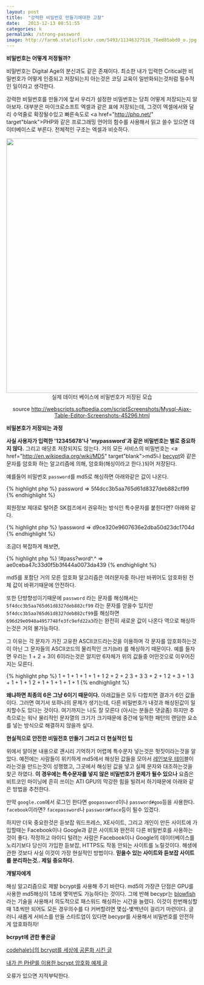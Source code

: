 ```yaml
---
layout: post
title:  "강력한 비밀번호 만들기에대한 고찰"
date:   2013-12-13 08:51:55
categories: k
permalink: /strong-password
image: http://farm6.staticflickr.com/5493/11346327516_76ed85abd0_o.jpg
---
```


**비밀번호는 어떻게 저정될까?**

비밀번호는 Digital Age의 분신과도 같은 존재이다. 최소한 내가 입력한 Critical한 비밀번호가 어떻게 인증되고 저장되는지 
아는것은 코딩 교육이 일반화되는것처럼 필수적인 일이라고 생각한다.

강력한 비밀번호를 만들기에 앞서 우리가 설정한 비밀번호는 당최 어떻게 저장되는지 알아보자. 
대부분은 마이크로소프트 엑셀과 같은 표에 저장되는데, 
그것이 엑셀에서와 달리 수억줄로 확장될수있고 빠른속도로 <a href="http://php.net/" target"blank">PHP</a>와 같은 프로그래밍 언어의 함수를 사용해서 읽고 쓸수 있으면 
데이터베이스로 부른다. 전체적인 구조는 엑셀과 비슷하다.

<center>
<img src="http://farm3.staticflickr.com/2868/11345626924_6f7a637540_o.png" width="671">
실제 데이터 베이스에 비밀번호가 저장된 모습

source <a href="http://webscripts.softpedia.com/scriptScreenshots/Mysql-Ajax-Table-Editor-Screenshots-45296.html" target="blank">http://webscripts.softpedia.com/scriptScreenshots/Mysql-Ajax-Table-Editor-Screenshots-45296.html</a></center>


**비밀본호가 저장되는 과정**

**사실 사용자가 입력한 '12345678'나 'mypassword'과 같은 비밀번호는 별로 중요하지 않다.** 그리고 애당초 저장되지도 않는다. 
거의 모든 서비스의 비밀번호는 <a href="http://en.wikipedia.org/wiki/MD5" target"blank">md5</a>나 <a href="http://en.wikipedia.org/wiki/Bcrypt" target="blank">becypt</a>와 같은 문자를 암호화 하는 알고리즘에 의해, 암호화(해싱이라고 한다.)되어 저장된다.

예를들어 비밀번호 ``password``를 md5로 해싱하면 아래와같은 값이 나온다. 

{% highlight php %}
password => 5f4dcc3b5aa765d61d8327deb882cf99
{% endhighlight %} 

회원정보 제대로 털어준 SK컴즈에서 권유하는 방식인 특수문자를 붙힌다면? 아래와 같다.

{% highlight php %}
!password => d9ce320e9607636e2dba50d23dc1704d
{% endhighlight %} 

조금더 복잡하게 해보면,

{% highlight php %}
!#pass?word^.^ => ae0ceba47c33d0f5b3f444a0073da439
{% endhighlight %} 

md5를 포함단 거의 모른 암호화 알고리즘은 여러문자중 하나만 바뀌어도 암호화된 전체 값이 바뀌기때문에 안전하다.

또한 단방향성이기때문에 ``password`` 라는 문자를 해싱해서는 ``5f4dcc3b5aa765d61d8327deb882cf99`` 라는 문자를 얻을수 있지만 
``5f4dcc3b5aa765d61d8327deb882cf99``를 해싱하면 ``696d29e0940a4957748fe3fc9efd22a3``라는 완전히 새로운 값이 
나온다 역으로 해싱하는것은 거의 불가능하다. 

그 이유는 각 문자가 가진 고유한 ASCII코드라는것을 이용하며 각 문자를 암호화하는것이 아닌 그 문자들의 ASCII코드의 물리적인 크기(bit)
를 해싱하기 때문이다. 예를 들자면 우리는 1 + 2 + 3이 6이라는것은 알지만 6자체가 
위의 값들중 어떤것으로 이우어진지는 모른다. 

{% highlight php %}
1 + 1 + 1 + 1 + 1 + 1
2 + 2 + 2
3 + 3
3 + 2 + 1
2 + 3 + 1
3 + 1 + 1 + 1
2 + 1 + 1 + 1 + 1 + 1
{% endhighlight %} 

**왜냐하면 최종의 6은 그냥 6이기 때문이다.** 아래값들은 모두 다합치면 결과가 6인 값들이다. 그러면 여기서 또하나의 문제가 생기는데,
다른 비밀번호가 내것과 해싱된값이 일치할수도 있다는 것이다. 여기까지는 나도 잘 모른다 (아시는 분들은 댓글좀) 하지만 추측으로는 
워낙 물리적인 문자열의 크기가 크기때문에 중간에 일적한 패턴의 랜덤한 요소를 넣는 방식으로 해결하지 않을까 싶다.

**현실적으로 안전한 비밀전호 만들기 그리고 더 현실적인 팁**

위에서 알아본 내용으로 괜시리 기억하기 어렵께 특수문자 넣는것은 헛짓이라는것을 알았다. 예전에는 사람들이 위키하게 md5에서 해싱된 값들을 모아서 <a href="http://www.md5rainbow.com/" target="blank">레인보우 테이</a>블이라는것을 만드는것이 성행했고, 그곳에서 해싱된 값을 넣고 실제 문자와 대조하는것을 찾곤 하였다. **이 경우에는 특수문자를 넣지 않은 비밀번호가 문제가 될수 있으나** 요즘은 비트코인 마이닝에 흔히 쓰이는 ATI GPU의 막강한 힘을 빌려서 하기때문에 아래와 같은 방법을 추천한다.

만약 ``google.com``에서 로그인 한다면 ``goopassword``이나 ``password#goo``등을 사용한다.
``facebook``이라면? ``facepassword``나 ``password#face``등이 될수 있겠다.

하지만 더욱 중요한것은 듣보잡 워드프레스, XE사이트, 그리고 개인이 만든 사이트에 가입할때는 Facebook이나 Google과 같은
사이트와 완전히 다른 비밀번호를 사용하는것이 좋다. 작정하고 아이디 털려는 사람은 Facebook이나 Google의 데이터베이스를 노리기보다 당신이 가입한 듣보잡, HTTPS도 작동 안되는 사이트를 노릴것이다. 해생에 관한 것보다 사실 이것이 가장 현실적인 방법이다. **믿을수 있는 사이트와 듣보잡 사이트를 분리하는것.. 제일 중요하다.**

**개발자에게**

해싱 알고리즘으로 제발 bcrypt를 사용해 주기 바란다. md5의 가장큰 단점은 GPU를 사용한 md5해싱이 1초에 몇억번도 가능하다는 것이다. 그에 반해 becypr는 <a href="http://en.wikipedia.org/wiki/Blowfish_(cipher)" target="blank" target="blank">blowfish</a>라는 기술을 사용해서 의도적으로 패스워드 해싱하는 시간을 
늘렸다. 이것이 한번해싱할때 1초씩만 되어도 모든 경우의수를 다 커버할려면 몇십-볓백년이 걸리기 마련이다. 글러니 새롭게
서비스를 만들 스타트업이 있다면 becypr를 사용해서 비밀번호를 안전하게 암호화하자!

**bcrpyt에 관한 좋은글**

<a href="http://codahale.com/how-to-safely-store-a-password/" target="blank">codehale님의 bcrypt를 세상에 공론화 시킨 글</a>

<a href="http://www.openhiun.com/2013/08/bcrypt.html" target="blank">내가 쓴 PHP를 이용한 bcrypt 암호화 예제 글</a>

오류가 있으면 지적부탁한다.
